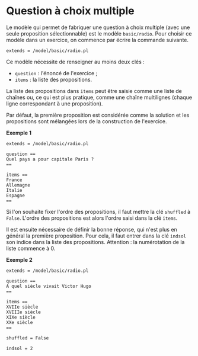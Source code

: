 # Question à choix multiple

Le modèle qui permet de fabriquer une question à choix multiple (avec une seule proposition sélectionnable) est le modèle `basic/radio`. Pour choisir ce modèle dans un exercice, on commence par écrire la commande suivante.

```
extends = /model/basic/radio.pl
```

Ce modèle nécessite de renseigner au moins deux clés :

  * `question` : l'énoncé de l'exercice ;
  * `items` : la liste des propositions.
    
La liste des propositions dans `items` peut être saisie comme une liste de chaînes ou, ce qui est plus pratique, comme une chaîne multilignes (chaque ligne correspondant à une proposition).

Par défaut, la première proposition est considérée comme la solution et les propositions sont mélangées lors de la construction de l'exercice.

**Exemple 1**

```
extends = /model/basic/radio.pl

question ==
Quel pays a pour capitale Paris ?
==

items ==
France
Allemagne
Italie
Espagne
==
```

Si l'on souhaite fixer l'ordre des propositions, il faut mettre la clé `shuffled` à `False`. L'ordre des propositions est alors l'ordre saisi dans la clé `items`. 

Il est ensuite nécessaire de définir la bonne réponse, qui n'est plus en général la première proposition. Pour cela, il faut entrer dans la clé `indsol` son indice dans la liste des propositions. Attention : la numérotation de la liste commence à 0.

**Exemple 2**

```
extends = /model/basic/radio.pl

question ==
A quel siècle vivait Victor Hugo
==

items ==
XVIIe siècle
XVIIIe siècle
XIXe siècle
XXe siècle
==

shuffled = False

indsol = 2
```
